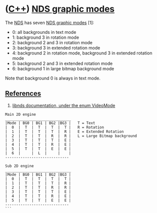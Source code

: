 # ([C++](Cpp.md)) [NDS graphic modes](CppNdsGraphicModes.md)

The [NDS](CppNds.md) has seven [NDS graphic
modes](CppNdsGraphicModes.md) \[1\]:

 * 0: all backgrounds in text mode
 * 1: background 3 in rotation mode
 * 2: background 2 and 3 in rotation mode
 * 3: background 3 in extended rotation mode
 * 4: background 2 in rotation mode, background 3 in extended rotation mode
 * 5: background 2 and 3 in extended rotation mode
 * 6: background 1 in large bitmap background mode

Note that background 0 is always in text mode.

## [References](CppReferences.md)

1.  [libnds documentation, under the enum
    VideoMode](http://libnds.devkitpro.org)

```
Main 2D engine
______________________________
|Mode | BG0 | BG1 | BG2 |BG3 |   T = Text
|  0  |  T  |  T  |  T  |  T |   R = Rotation
|  1  |  T  |  T  |  T  |  R |   E = Extended Rotation
|  2  |  T  |  T  |  R  |  R |   L = Large Bitmap background
|  3  |  T  |  T  |  T  |  E |
|  4  |  T  |  T  |  R  |  E |
|  5  |  T  |  T  |  E  |  E |
|  6  |     |  L  |     |    |
-----------------------------

Sub 2D engine
______________________________
|Mode | BG0 | BG1 | BG2 |BG3 |
|  0  |  T  |  T  |  T  |  T |
|  1  |  T  |  T  |  T  |  R |
|  2  |  T  |  T  |  R  |  R |
|  3  |  T  |  T  |  T  |  E |
|  4  |  T  |  T  |  R  |  E |
|  5  |  T  |  T  |  E  |  E |
-----------------------------
``` 

